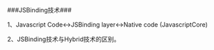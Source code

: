 ###JSBinding技术###


1、Javascript Code<->JSBinding layer<->Native code (JavascriptCore)


2、JSBinding技术与Hybrid技术的区别。
